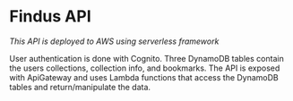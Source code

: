 # Findus API
*This API is deployed to AWS using serverless framework*

User authentication is done with Cognito. Three DynamoDB tables contain the users collections, collection info, and bookmarks. The API is exposed with ApiGateway and uses Lambda functions that access the DynamoDB tables and return/manipulate the data.

